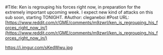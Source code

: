 #Title: Ken is regrouping his forces right now, in preparation for the extremely important upcoming week. I expect new kind of attacks on this sub soon, starting TONIGHT.
#Author: cleganeboi
#Post URL: [https://www.reddit.com/r/GME/comments/m9zwrl/ken_is_regrouping_his_forces_right_now_in/](https://www.reddit.com/r/GME/comments/m9zwrl/ken_is_regrouping_his_forces_right_now_in/)


https://i.imgur.com/sKedWwu.jpg